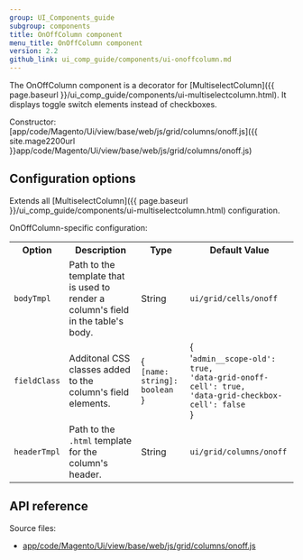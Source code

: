 ```yaml
---
group: UI_Components_guide
subgroup: components
title: OnOffColumn component
menu_title: OnOffColumn component
version: 2.2
github_link: ui_comp_guide/components/ui-onoffcolumn.md
---
```


The OnOffColumn component is a decorator for [MultiselectColumn]({{ page.baseurl }}/ui_comp_guide/components/ui-multiselectcolumn.html). It displays toggle switch elements instead of checkboxes.

Constructor: [app/code/Magento/Ui/view/base/web/js/grid/columns/onoff.js]({{ site.mage2200url }}app/code/Magento/Ui/view/base/web/js/grid/columns/onoff.js)

## Configuration options

Extends all [MultiselectColumn]({{ page.baseurl }}/ui_comp_guide/components/ui-multiselectcolumn.html) configuration.

OnOffColumn-specific configuration:

<table>
  <tr>
    <th>Option</th>
    <th>Description</th>
    <th>Type</th>
    <th>Default Value</th>
  </tr>
  <tr>
    <td><code>bodyTmpl</code></td>
    <td>Path to the template that is used to render a column's field in the table's body.</td>
    <td>String</td>
    <td><code>ui/grid/cells/onoff</code></td>
  </tr>
  <tr>
    <td><code>fieldClass</code></td>
    <td>Additonal CSS classes added to the column's field elements.</td>
    <td>{<br><code>[name: string]: boolean</code><br>}</td>
    <td>{<br>'<code>admin__scope-old': true,</code><br><code>'data-grid-onoff-cell': true,</code><br><code>'data-grid-checkbox-cell': false</code><br>}</td>
  </tr>
  <tr>
    <td><code>headerTmpl</code></td>
    <td>Path to the <code>.html</code> template for the column's header.</td>
    <td>String</td>
    <td><code>ui/grid/columns/onoff</code></td>
  </tr>
</table>

## API reference

Source files:

- [app/code/Magento/Ui/view/base/web/js/grid/columns/onoff.js](https://github.com/magento/magento2ce/blob/2.2/app/code/Magento/Ui/view/base/web/js/grid/columns/onoff.js)
